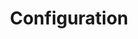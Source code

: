---
title: Configuration
permalink: documentation/configuration
layout: page
nav_order: 2
has_children: false
parent: Documentation
---